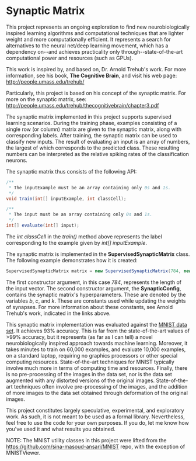 Synaptic Matrix
===============

This project represents an ongoing exploration to find new neurobiologically inspired learning algorithms and computational techniques that are lighter weight and more computationally efficient. It represents a search for alternatives to the neural net/deep learning movement, which has a dependency on--and achieves practicality only through--state-of-the-art computational power and resources (such as GPUs). 

This work is inspired by, and based on, Dr. Arnold Trehub's work. For more information, see his book, **The Cognitive Brain**, and visit his web page: http://people.umass.edu/trehub/

Particularly, this project is based on his concept of the synaptic matrix. For more on the synaptic matrix, see: http://people.umass.edu/trehub/thecognitivebrain/chapter3.pdf

The synaptic matrix implemented in this project supports supervised learning scenarios. During the training phase, examples consisting of a single row (or column) matrix are given to the synaptic matrix, along with corresponding labels. After training, the synaptic matrix can be used to classify new inputs. The result of evaluating an input is an array of numbers, the largest of which corresponds to the predicted class. These resulting numbers can be interpreted as the relative spiking rates of the classification neurons.

The synaptic matrix thus consists of the following API:
```java
/**
 * The inputExample must be an array containing only 0s and 1s.
 */
void train(int[] inputExample, int classCell);

/**
 * The input must be an array containing only 0s and 1s.
 */
int[] evaluate(int[] input);
```
The _int classCell_ in the _train()_ method above represents the label corresponding to the example given by _int[] inputExample_.

The synaptic matrix is implemented in the **SupervisedSynapticMatrix** class. The following example demonstrates how it is created:
```java
SupervisedSynapticMatrix matrix = new SupervisedSynapticMatrix(784, new SynapticConfig(1, 15, 4200));
```
The first constructor argument, in this case _784_, represents the length of the input vector. The second constructor argument, the **SynapticConfig**, contains the synaptic matrix's hyperparameters. These are denoted by the variables _b_, _c_, and _k_. These are constants used while updating the weights of synapses. For more information about these constants, see Arnold Trehub's work, indicated in the links above.

This synaptic matrix implementation was evaluated against the [MNIST data set](http://yann.lecun.com/exdb/mnist/). It achieves 93% accuracy. This is far from the state-of-the-art values of >99% accuracy, but it represents (as far as I can tell) a novel neurobiologically inspired approach towards machine learning. Moreover, it takes minutes to train on 60,000 examples, and evaluate 10,000 examples, on a standard laptop, requiring no graphics processors or other special computing resources. State-of-the-art techniques for MNIST typically involve much more in terms of computing time and resources. Finally, there is no pre-processing of the images in the data set, nor is the data set augmented with any distorted versions of the original images. State-of-the-art techniques often involve pre-processing of the images, and the addition of more images to the data set obtained through deformation of the original images.

This project constitutes largely speculative, experimental, and exploratory work. As such, it is not meant to be used as a formal library. Nevertheless, feel free to use the code for your own purposes. If you do, let me know how you've used it and what results you obtained.

NOTE: The MNIST utility classes in this project were lifted from the https://github.com/sina-masoud-ansari/MNIST repo, with the exception of MNISTViewer.
